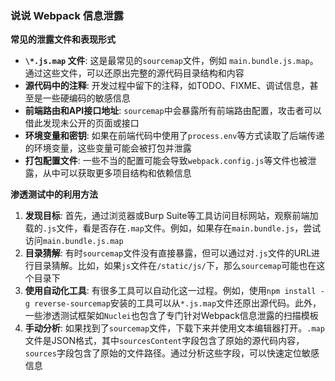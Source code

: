 ### 说说 Webpack 信息泄露

**常见的泄露文件和表现形式**

- **`\*.js.map` 文件**: 这是最常见的`sourcemap`文件，例如 `main.bundle.js.map`。通过这些文件，可以还原出完整的源代码目录结构和内容
- **源代码中的注释**: 开发过程中留下的注释，如TODO、FIXME、调试信息，甚至是一些硬编码的敏感信息
- **前端路由和API接口地址**: `sourcemap`中会暴露所有前端路由配置，攻击者可以借此发现未公开的页面或接口
- **环境变量和密钥**: 如果在前端代码中使用了`process.env`等方式读取了后端传递的环境变量，这些变量可能会被打包并泄露
- **打包配置文件**: 一些不当的配置可能会导致`webpack.config.js`等文件也被泄露，从中可以获取更多项目结构和依赖信息



**渗透测试中的利用方法**

1. **发现目标**: 首先，通过浏览器或Burp Suite等工具访问目标网站，观察前端加载的`.js`文件，看是否存在`.map`文件。例如，如果存在`main.bundle.js`，尝试访问`main.bundle.js.map`
2. **目录猜解**: 有时`sourcemap`文件没有直接暴露，但可以通过对`.js`文件的URL进行目录猜解。比如，如果`js`文件在`/static/js/`下，那么`sourcemap`可能也在这个目录下
3. **使用自动化工具**: 有很多工具可以自动化这一过程。例如，使用`npm install -g reverse-sourcemap`安装的工具可以从`*.js.map`文件还原出源代码。此外，一些渗透测试框架如`Nuclei`也包含了专门针对Webpack信息泄露的扫描模板
4. **手动分析**: 如果找到了`sourcemap`文件，下载下来并使用文本编辑器打开。`.map`文件是JSON格式，其中`sourcesContent`字段包含了原始的源代码内容，`sources`字段包含了原始的文件路径。通过分析这些字段，可以快速定位敏感信息